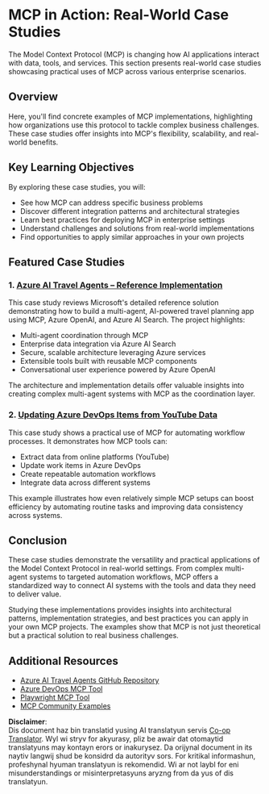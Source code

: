 <!--
CO_OP_TRANSLATOR_METADATA:
{
  "original_hash": "23899e82d806f25e5e46e89aab564dca",
  "translation_date": "2025-06-13T21:23:23+00:00",
  "source_file": "09-CaseStudy/README.md",
  "language_code": "mo"
}
-->
# MCP in Action: Real-World Case Studies

The Model Context Protocol (MCP) is changing how AI applications interact with data, tools, and services. This section presents real-world case studies showcasing practical uses of MCP across various enterprise scenarios.

## Overview

Here, you'll find concrete examples of MCP implementations, highlighting how organizations use this protocol to tackle complex business challenges. These case studies offer insights into MCP's flexibility, scalability, and real-world benefits.

## Key Learning Objectives

By exploring these case studies, you will:

- See how MCP can address specific business problems
- Discover different integration patterns and architectural strategies
- Learn best practices for deploying MCP in enterprise settings
- Understand challenges and solutions from real-world implementations
- Find opportunities to apply similar approaches in your own projects

## Featured Case Studies

### 1. [Azure AI Travel Agents – Reference Implementation](./travelagentsample.md)

This case study reviews Microsoft's detailed reference solution demonstrating how to build a multi-agent, AI-powered travel planning app using MCP, Azure OpenAI, and Azure AI Search. The project highlights:

- Multi-agent coordination through MCP
- Enterprise data integration via Azure AI Search
- Secure, scalable architecture leveraging Azure services
- Extensible tools built with reusable MCP components
- Conversational user experience powered by Azure OpenAI

The architecture and implementation details offer valuable insights into creating complex multi-agent systems with MCP as the coordination layer.

### 2. [Updating Azure DevOps Items from YouTube Data](./UpdateADOItemsFromYT.md)

This case study shows a practical use of MCP for automating workflow processes. It demonstrates how MCP tools can:

- Extract data from online platforms (YouTube)
- Update work items in Azure DevOps
- Create repeatable automation workflows
- Integrate data across different systems

This example illustrates how even relatively simple MCP setups can boost efficiency by automating routine tasks and improving data consistency across systems.

## Conclusion

These case studies demonstrate the versatility and practical applications of the Model Context Protocol in real-world settings. From complex multi-agent systems to targeted automation workflows, MCP offers a standardized way to connect AI systems with the tools and data they need to deliver value.

Studying these implementations provides insights into architectural patterns, implementation strategies, and best practices you can apply in your own MCP projects. The examples show that MCP is not just theoretical but a practical solution to real business challenges.

## Additional Resources

- [Azure AI Travel Agents GitHub Repository](https://github.com/Azure-Samples/azure-ai-travel-agents)
- [Azure DevOps MCP Tool](https://github.com/microsoft/azure-devops-mcp)
- [Playwright MCP Tool](https://github.com/microsoft/playwright-mcp)
- [MCP Community Examples](https://github.com/microsoft/mcp)

**Disclaimer**:  
Dis document haz bin translatid yusing AI translatyun servis [Co-op Translator](https://github.com/Azure/co-op-translator). Wyl wi stryv for akyurasy, pliz be awair dat otomaytid translatyuns may kontayn erors or inakurysez. Da orijynal document in its naytiv langwij shud be konsidrd da autorityv sors. For kritikal informashun, profeshynal hyuman translatyun is rekomendid. Wi ar not laybl for eni misunderstandings or misinterpretasyuns aryzng from da yus of dis translatyun.
